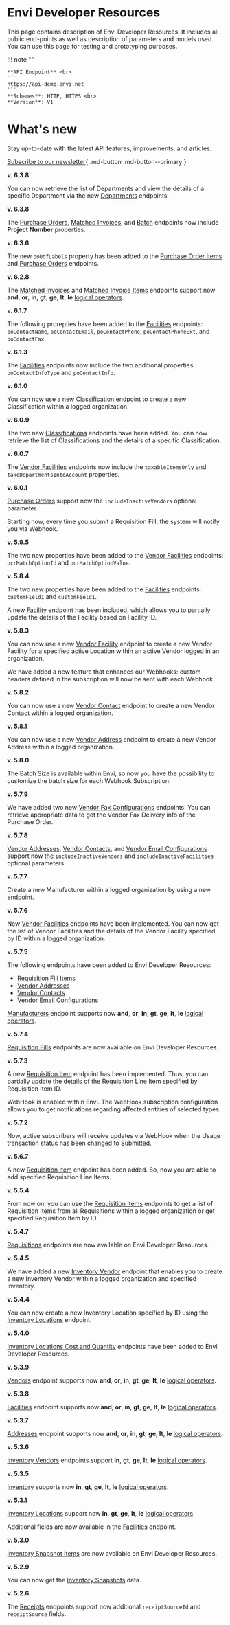# Envi Developer Resources
This page contains description of Envi Developer Resources. It includes all public end-points as well as description of parameters and models used. You can use this page for testing and prototyping purposes.


!!! note ""

    **API Endpoint** <br>
    ``` 
    https://api-demo.envi.net 
    ``` 
    **Schemes**: HTTP, HTTPS <br>
    **Version**: V1

# What's new
Stay up-to-date with the latest API features, improvements, and articles.

[Subscribe to our newsletter](https://news.envi.net/Signup/dev-news){ .md-button .md-button--primary }

**v. 6.3.8**

You can now retrieve the list of Departments and view the details of a specific Department via the new [Departments](Departments.md) endpoints.

**v. 6.3.8**

The [Purchase Orders](PurchaseOrders.md), [Matched Invoices](MatchedInvoices.md), and [Batch](AP_Batch.md#get-invoices-from-the-specified-ap-batch) endpoints now include **Project Number** properties. 

**v. 6.3.6**

The new ```poUdfLabels``` property has been added to the [Purchase Order Items](PurchaseOrderItems.md) and [Purchase Orders](PurchaseOrders.md) endpoints.


**v. 6.2.8**

The [Matched Invoices](MatchedInvoices.md) and [Matched Invoice Items](MatchedInvoiceItems.md) endpoints support now **and**, **or**, **in**, **gt**, **ge**, **lt**, **le** [logical operators](Options_and_Limitations.md#logical-operators).

**v. 6.1.7**

The following prorepties have been added to the [Facilities](Facilities.md) endpoints: ```poContactName```, ```poContactEmail```, ```poContactPhone```, ```poContactPhoneExt```, and ```poContactFax```.

**v. 6.1.3**

The [Facilities](Facilities.md) endpoints now include the two additional properties: ```poContactInfoType``` and ```poContactInfo```.

**v. 6.1.0**

You can now use a new [Classification](Classifications.md#create-a-new-classification) endpoint to create a new Classification within a logged organization.

**v. 6.0.9**

The two new [Classifications](Classifications.md) endpoints have been added. You can now retrieve the list of Classifications and the details of a specific Classification.

**v. 6.0.7**

The [Vendor Facilities](VendorFacilities.md) endpoints now include the ```taxableItemsOnly``` and ```takeDepartmentsIntoAccount``` properties.

**v. 6.0.1**

[Purchase Orders](PurchaseOrders.md) support now the ```includeInactiveVendors``` optional parameter.

Starting now, every time you submit a Requisition Fill, the system will notify you via Webhook.

**v. 5.9.5**

The two new properties have been added to the [Vendor Facilities](VendorFacilities.md) endpoints: ```ocrMatchOptionId``` and ```ocrMatchOptionValue```.

**v. 5.8.4**

The two new properties have been added to the [Facilities](Facilities.md) endpoints: ```customField1``` and ```customField1```.

A new  [Facility](Facilities.md#partially-update-the-specified-facility) endpoint has been included, which allows you to partially update the details of the Facility based on Facility ID.

**v. 5.8.3**

You can now use a new [Vendor Facility](VendorFacilities.md#create-a-new-vendor-facility) endpoint to create a new Vendor Facility for a specified active Location within an active Vendor logged in an organization.

We have added a new feature that enhances our Webhooks: custom headers defined in the subscription will now be sent with each Webhook.

**v. 5.8.2**

You can now use a new [Vendor Contact](VendorContacts.md#create-a-new-vendor-contact) endpoint to create a new Vendor Contact within a logged organization.

**v. 5.8.1**

You can now use a new [Vendor Address](VendorAddresses.md#create-a-new-vendor-address) endpoint to create a new Vendor Address within a logged organization.

**v. 5.8.0**

The Batch Size is available within Envi, so now you have the possibility to customize the batch size for each Webhook Subscription.

**v. 5.7.9**

We have added two new [Vendor Fax Configurations](VendorFaxConfigurations.md#get-the-list-of-vendor-fax-configurations) endpoints. You can retrieve appropriate data to get the Vendor Fax Delivery info of the Purchase Order.

**v. 5.7.8**

[Vendor Addresses](VendorAddresses.md), [Vendor Contacts](VendorContacts.md), and [Vendor Email Configurations](VendorEmailConfigurations.md) support now the ```includeInactiveVendors``` and ```includeInactiveFacilities``` optional parameters.

**v. 5.7.7**

Create a new Manufacturer within a logged organization by using a new [endpoint](Manufacturers.md#create-a-new-manufacturer).

**v. 5.7.6**

New [Vendor Facilities](VendorFacilities.md) endpoints have been implemented. You can now get the list of Vendor Facilities and the details of the Vendor Facility specified by ID within a logged organization.

**v. 5.7.5**

The following endpoints have been added to Envi Developer Resources:

 - [Requisition Fill Items](RequisitionFillItems.md)
 - [Vendor Addresses](VendorAddresses.md)
 - [Vendor Contacts](VendorContacts.md)
 - [Vendor Email Configurations](VendorEmailConfigurations.md)
 
[Manufacturers](Manufacturers.md#get-the-list-of-manufacturers) endpoint supports now **and**, **or**, **in**, **gt**, **ge**, **lt**, **le** [logical operators](Options_and_Limitations.md#logical-operators).

**v. 5.7.4**

[Requisition Fills](RequisitionFills.md#get-the-list-of-requisition-fills) endpoints are now available on Envi Developer Resources.

**v. 5.7.3**

A new [Requisition Item](RequisitionItems.md#partially-update-the-specified-requisition-item) endpoint has been implemented. Thus, you can partially update the details of the Requisition Line Item specified by Requisition Item ID.

WebHook is enabled within Envi. The WebHook subscription configuration allows you to get notifications regarding affected entities of selected types.

**v. 5.7.2**

Now, active subscribers will receive updates via WebHook when the Usage transaction status has been changed to Submitted.

**v. 5.6.7**

A new [Requisition Item](RequisitionItems.md#add-the-specified-requisition-line-item) endpoint has been added. So, now you are able to add specified Requisition Line Items.

**v. 5.5.4**

From now on, you can use the [Requisition Items](RequisitionItems.md#) endpoints to get a list of Requisition Items from all Requisitions within a logged organization or get specified Requisition Item by ID.

**v. 5.4.7**

[Requisitions](Requisitions.md) endpoints are now available on Envi Developer Resources.

**v. 5.4.5**

We have added a new [Inventory Vendor](Inventory.md#save-the-specified-inventory-vendor) endpoint that enables you to create a new Inventory Vendor within a logged organization and specified Inventory.

**v. 5.4.4**

You can now create a new Inventory Location specified by ID using the [Inventory Locations](Inventory.md#save-the-specified-inventory-location) endpoint.

**v. 5.4.0**

[Inventory Locations Cost and Quantity](InventoryLocationsCostAndQuantity.md) endpoints have been added to Envi Developer Resources.

**v. 5.3.9**

[Vendors](Vendors.md#get-the-list-of-vendors) endpoint supports now **and**, **or**, **in**, **gt**, **ge**, **lt**, **le** [logical operators](Options_and_Limitations.md#logical-operators).

**v. 5.3.8**

[Facilities](Facilities.md#get-the-list-of-facilities) endpoint supports now **and**, **or**, **in**, **gt**, **ge**, **lt**, **le** [logical operators](Options_and_Limitations.md#logical-operators).

**v. 5.3.7**

[Addresses](Addresses.md#get-the-list-of-addresses) endpoint supports now **and**, **or**, **in**, **gt**, **ge**, **lt**, **le** [logical operators](Options_and_Limitations.md#logical-operators).

**v. 5.3.6**

[Inventory Vendors](InventoryVendors.md#get-the-list-of-all-inventory-vendors) endpoints support **in**, **gt**, **ge**, **lt**, **le** [logical operators](Options_and_Limitations.md#logical-operators).

**v. 5.3.5**

[Inventory](Inventory.md#get-the-list-of-inventory-items) supports now **in**, **gt**, **ge**, **lt**, **le** [logical operators](Options_and_Limitations.md#logical-operators).

**v. 5.3.1**

[Inventory Locations](InventoryLocations.md#get-the-list-of-inventory-locations) support now **in**, **gt**, **ge**, **lt**, **le** [logical operators](Options_and_Limitations.md#logical-operators).

Additional fields are now available in the [Facilities](Facilities.md#get-the-list-of-facilities) endpoint.

**v. 5.3.0**

[Inventory Snapshot Items](InventorySnapshotItems.md) are now available on Envi Developer Resources.

**v. 5.2.9**

You can now get the [Inventory Snapshots](InventorySnapshots.md) data.

**v. 5.2.6**

The [Receipts](Receipts.md) endpoints support now additional ``` receiptSourceId ```  and ``` receiptSource``` fields.


